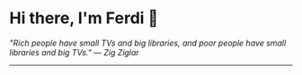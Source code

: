 <h1>Hi there, I'm Ferdi 👋</h1>

<p><em>
  "Rich people have small TVs and big libraries, and poor people have small libraries and big TVs." — Zig Ziglar
</em></p>

---
